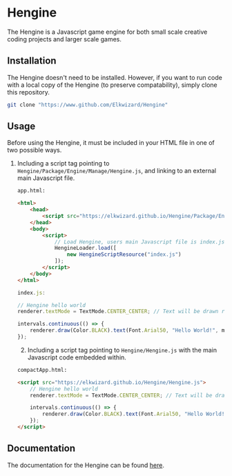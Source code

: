 # Hengine
The Hengine is a Javascript game engine for both small scale creative coding projects and larger scale games.

## Installation
The Hengine doesn't need to be installed. However, if you want to run code with a local copy of the Hengine (to preserve compatability), simply clone this repository.

```bash
git clone "https://www.github.com/Elkwizard/Hengine"
```

## Usage
Before using the Hengine, it must be included in your HTML file in one of two possible ways.

1. Including a script tag pointing to `Hengine/Package/Engine/Manage/Hengine.js`, and linking to an external main Javascript file.

	```html
	app.html:

	<html>
		<head>
			<script src="https://elkwizard.github.io/Hengine/Package/Engine/Manage/Hengine.js"></script>
		</head>
		<body>
			<script>
				// Load Hengine, users main Javascript file is index.js in this example.
				HengineLoader.load([
					new HengineScriptResource("index.js")
				]);
			</script>
		</body>
	</html>
	```
	```js
	index.js:

	// Hengine hello world
	renderer.textMode = TextMode.CENTER_CENTER; // Text will be drawn relative to its center

	intervals.continuous(() => {
		renderer.draw(Color.BLACK).text(Font.Arial50, "Hello World!", middle); // Draw "Hello World" to the middle of the screen
	});
	```

	2. Including a script tag pointing to `Hengine/Hengine.js` with the main Javascript code embedded within.

	```html
	compactApp.html:

	<script src="https://elkwizard.github.io/Hengine/Hengine.js">
		// Hengine hello world
		renderer.textMode = TextMode.CENTER_CENTER; // Text will be drawn relative to its center

		intervals.continuous(() => {
			renderer.draw(Color.BLACK).text(Font.Arial50, "Hello World!", middle); // Draw "Hello World" to the middle of the screen
		});
	</script>
	```

## Documentation

The documentation for the Hengine can be found [here](https://elkwizard.github.io/Hengine/Docs/Docs.html).